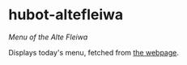 # hubot-altefleiwa

*Menu of the Alte Fleiwa*

Displays today's menu, fetched from [the webpage](http://www.speisereise.com/content/speise/kantine_speiseplan.php).
